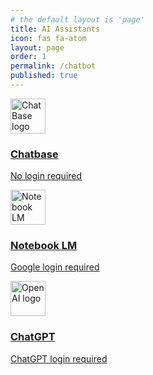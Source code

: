 ```yaml
---
# the default layout is 'page'
title: AI Assistants
icon: fas fa-atom
layout: page
order: 1
permalink: /chatbot
published: true
---
```


<section class="resources-section">
    
  <div class="row">
    <div class="col-md-4 mb-4">
      <article class="card h-100">
        <a href="/chatbase" class="text-decoration-none">
          <div class="card-body text-center">
            <div class="mb-3">
              <!-- <i class="fas fa-robot fa-3x text-primary"></i> -->
              <img src="{{ '/assets/img/chatbase.jpg' | relative_url }}" style="height:4em; width: auto;" class="no-lightbox" alt="ChatBase logo"/>
            </div>
            <h3 class="card-title h5 mb-3">Chatbase</h3>
            <p class="card-text text-muted">No login required</p>
          </div>
        </a>
      </article>
    </div>
    <div class="col-md-4 mb-4">
      <article class="card h-100">
        <a href="https://notebooklm.google.com/notebook/0f446377-e804-4d34-baad-9c1b5676c437" class="text-decoration-none" target="_blank">
          <div class="card-body text-center">
            <div class="mb-3">
              <img src="{{ '/assets/img/notebooklm.svg' | relative_url }}" style="height:4em; width: auto;" class="no-lightbox" alt="Notebook LM logo"/>
            </div>
            <h3 class="card-title h5 mb-3">Notebook LM</h3>
            <p class="card-text text-muted">Google login required</p>
          </div>
        </a>
      </article>
    </div>
    <div class="col-md-4 mb-4">
      <article class="card h-100">
        <a href="https://chatgpt.com/g/g-6760d0e55ff481918057b4697385a94e-sun-city-hilton-head?model=gpt-5" class="text-decoration-none" target="_blank">
          <div class="card-body text-center">
            <div class="mb-3">
              <!-- <i class="fas fa-robot fa-3x text-primary"></i> -->
              <img src="{{ '/assets/img/openai.svg' | relative_url }}" style="height:4em; width: auto;" class="no-lightbox" alt="OpenAI logo"/>
            </div>
            <h3 class="card-title h5 mb-3">ChatGPT</h3>
            <p class="card-text text-muted">ChatGPT login required</p>
          </div>
        </a>
      </article>
    </div>

  </div>

</section>
